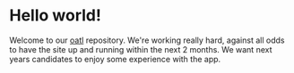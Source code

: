 # Hello world!

Welcome to our [oatl](//oatl.co.zw) repository. We're working really hard, against all odds to have the site up and running within the next 2 months. We want next years candidates to enjoy some experience with the app.
